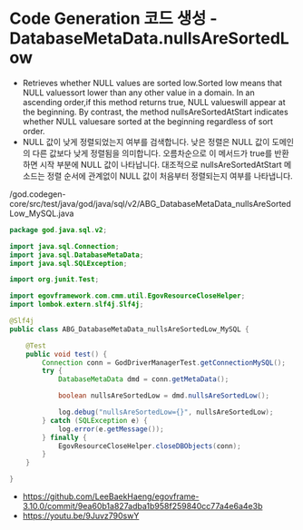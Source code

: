 # Code Generation 코드 생성 - DatabaseMetaData.nullsAreSortedLow

- Retrieves whether NULL values are sorted low.Sorted low means that NULL valuessort lower than any other value in a domain. In an ascending order,if this method returns true, NULL valueswill appear at the beginning. By contrast, the method nullsAreSortedAtStart indicates whether NULL valuesare sorted at the beginning regardless of sort order.
- NULL 값이 낮게 정렬되었는지 여부를 검색합니다. 낮은 정렬은 NULL 값이 도메인의 다른 값보다 낮게 정렬됨을 의미합니다. 오름차순으로 이 메서드가 true를 반환하면 시작 부분에 NULL 값이 나타납니다. 대조적으로 nullsAreSortedAtStart 메소드는 정렬 순서에 관계없이 NULL 값이 처음부터 정렬되는지 여부를 나타냅니다.

/god.codegen-core/src/test/java/god/java/sql/v2/ABG_DatabaseMetaData_nullsAreSortedLow_MySQL.java

```java
package god.java.sql.v2;

import java.sql.Connection;
import java.sql.DatabaseMetaData;
import java.sql.SQLException;

import org.junit.Test;

import egovframework.com.cmm.util.EgovResourceCloseHelper;
import lombok.extern.slf4j.Slf4j;

@Slf4j
public class ABG_DatabaseMetaData_nullsAreSortedLow_MySQL {

	@Test
	public void test() {
		Connection conn = GodDriverManagerTest.getConnectionMySQL();
		try {
			DatabaseMetaData dmd = conn.getMetaData();

			boolean nullsAreSortedLow = dmd.nullsAreSortedLow();

			log.debug("nullsAreSortedLow={}", nullsAreSortedLow);
		} catch (SQLException e) {
			log.error(e.getMessage());
		} finally {
			EgovResourceCloseHelper.closeDBObjects(conn);
		}
	}

}
```

- https://github.com/LeeBaekHaeng/egovframe-3.10.0/commit/9ea60b1a827adba1b958f259840cc77a4e6a4e3b
- https://youtu.be/9Juvz790swY
